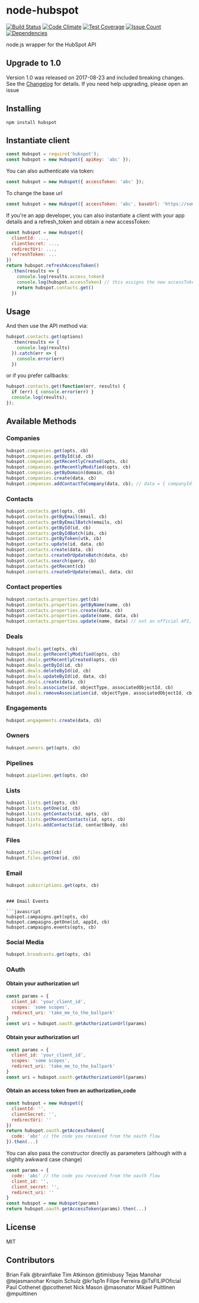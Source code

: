 # node-hubspot
[![Build Status](https://api.travis-ci.org/brainflake/node-hubspot.svg)](https://travis-ci.org/brainflake/node-hubspot)
[![Code Climate](https://codeclimate.com/github/brainflake/node-hubspot/badges/gpa.svg)](https://codeclimate.com/github/brainflake/node-hubspot)
[![Test Coverage](https://codeclimate.com/github/brainflake/node-hubspot/badges/coverage.svg)](https://codeclimate.com/github/brainflake/node-hubspot/coverage)
[![Issue Count](https://codeclimate.com/github/brainflake/node-hubspot/badges/issue_count.svg)](https://codeclimate.com/github/brainflake/node-hubspot)
[![Dependencies](https://david-dm.org/brainflake/node-hubspot.svg)](https://david-dm.org/brainflake/node-hubspot)

node.js wrapper for the HubSpot API

## Upgrade to 1.0

Version 1.0 was released on 2017-08-23 and included breaking changes. See the [Changelog](./changelog.md) for details.
If you need help upgrading, please open an issue

## Installing

```shell
npm install hubspot
```

## Instantiate client

```javascript
const Hubspot = require('hubspot');
const hubspot = new Hubspot({ apiKey: 'abc' });
```

You can also authenticate via token:

```javascript
const hubspot = new Hubspot({ accessToken: 'abc' });
```

To change the base url

```javascript
const hubspot = new Hubspot({ accessToken: 'abc', baseUrl: 'https://some-url' });
```

If you're an app developer, you can also instantiate a client with your app details and a refresh_token and obtain a new accessToken:
```javascript
const hubspot = new Hubspot({
  clientId: ...,
  clientSecret: ...,
  redirectUri: ...,
  refreshToken: ...
})
return hubspot.refreshAccessToken()
  .then(results => {
    console.log(results.access_token)
    console.log(hubspot.accessToken) // this assigns the new accessToken to the client, so your client is ready to use
    return hubspot.contacts.get()
  })
```

## Usage

And then use the API method via:

```javascript
hubspot.contacts.get(options)
  .then(results => {
    console.log(results)
  }).catch(err => {
    console.error(err)
  })
```

or if you prefer callbacks:

```javascript
hubspot.contacts.get(function(err, results) {
  if (err) { console.error(err) }
  console.log(results);
});
```

## Available Methods

### Companies

```javascript
hubspot.companies.get(opts, cb)
hubspot.companies.getById(id, cb)
hubspot.companies.getRecentlyCreated(opts, cb)
hubspot.companies.getRecentlyModified(opts, cb)
hubspot.companies.getByDomain(domain, cb)
hubspot.companies.create(data, cb)
hubspot.companies.addContactToCompany(data, cb); // data = { companyId: 123, contactVid: 123 }
```

### Contacts

```javascript
hubspot.contacts.get(opts, cb)
hubspot.contacts.getByEmail(email, cb)
hubspot.contacts.getByEmailBatch(emails, cb)
hubspot.contacts.getById(id, cb)
hubspot.contacts.getByIdBatch(ids, cb)
hubspot.contacts.getByToken(utk, cb)
hubspot.contacts.update(id, data, cb)
hubspot.contacts.create(data, cb)
hubspot.contacts.createOrUpdateBatch(data, cb)
hubspot.contacts.search(query, cb)
hubspot.contacts.getRecent(cb)
hubspot.contacts.createOrUpdate(email, data, cb)
```

### Contact properties

```javascript
hubspot.contacts.properties.get(cb)
hubspot.contacts.properties.getByName(name, cb)
hubspot.contacts.properties.create(data, cb)
hubspot.contacts.properties.update(name, data, cb)
hubspot.contacts.properties.update(name, data) // not an official API, wrapper doing two API calls. Callbacks not supported at this time
```

### Deals

```javascript
hubspot.deals.get(opts, cb)
hubspot.deals.getRecentlyModified(opts, cb)
hubspot.deals.getRecentlyCreated(opts, cb)
hubspot.deals.getById(id, cb)
hubspot.deals.deleteById(id, cb)
hubspot.deals.updateById(id, data, cb)
hubspot.deals.create(data, cb)
hubspot.deals.associate(id, objectType, associatedObjectId, cb)
hubspot.deals.removeAssociation(id, objectType, associatedObjectId, cb)
```

### Engagements

```javascript
hubspot.engagements.create(data, cb)
```

### Owners

```javascript
hubspot.owners.get(opts, cb)
```

### Pipelines

```javascript
hubspot.pipelines.get(opts, cb)
```

### Lists

```javascript
hubspot.lists.get(opts, cb)
hubspot.lists.getOne(id, cb)
hubspot.lists.getContacts(id, opts, cb)
hubspot.lists.getRecentContacts(id, opts, cb)
hubspot.lists.addContacts(id, contactBody, cb)
```

### Files

```javascript
hubspot.files.get(cb)
hubspot.files.getOne(id, cb)
```

### Email

```javascript
hubspot.subscriptions.get(opts, cb)
```
```

### Email Events

```javascript
hubspot.campaigns.get(opts, cb)
hubspot.campaigns.getOne(id, appId, cb)
hubspot.campaigns.events(opts, cb)
```

### Social Media

```javascript
hubspot.broadcasts.get(opts, cb)
```

### OAuth

#### Obtain your authorization url

```javascript
const params = {
  client_id: 'your_client_id',
  scopes: 'some scopes',
  redirect_uri: 'take_me_to_the_ballpark'
}
const uri = hubspot.oauth.getAuthorizationUrl(params)
```

#### Obtain your authorization url

```javascript
const params = {
  client_id: 'your_client_id',
  scopes: 'some scopes',
  redirect_uri: 'take_me_to_the_ballpark'
}
const uri = hubspot.oauth.getAuthorizationUrl(params)
```

#### Obtain an access token from an authorization_code

```javascript
const hubspot = new Hubspot({
  clientId: '',
  clientSecret: '',
  redirectUri: ''
})
return hubspot.oauth.getAccessToken({
  code: 'abc' // the code you received from the oauth flow
}).then(...)
```

You can also pass the constructor directly as parameters (although with a slighlty awkward case change)

```javascript
const params = {
  code: 'abc' // the code you received from the oauth flow
  client_id: '',
  client_secret: '',
  redirect_uri: ''
}
const hubspot = new Hubspot(params)
return hubspot.oauth.getAccessToken(params).then(...)
```

## License

MIT

## Contributors

Brian Falk @brainflake
Tim Atkinson @timisbusy
Tejas Manohar @tejasmanohar
Krispin Schulz @kr1sp1n
Filipe Ferreira @iTsFILIPOficial
Paul Cothenet @pcothenet
Nick Mason @masonator
Mikael Puittinen @mpuittinen

